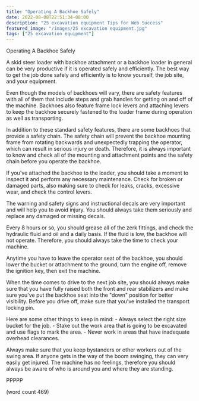 ```yaml
---
title: "Operating A Backhoe Safely"
date: 2022-08-08T22:51:34-08:00
description: "25 excavation equipment Tips for Web Success"
featured_image: "/images/25 excavation equipment.jpg"
tags: ["25 excavation equipment"]
---
```


Operating A Backhoe Safely

A skid steer loader with backhoe attachment or a backhoe
loader in general can be very productive if it is
operated safely and efficiently.  The best way to
get the job done safely and efficiently is to know
yourself, the job site, and your equipment.

Even though the models of backhoes will vary, there
are safety features with all of them that include
steps and grab handles for getting on and off of
the machine.  Backhoes also feature frame lock levers
and attaching levers to keep the backhoe securely
fastened to the loader frame during operation as well
as transporting.

In addition to these standard safety features, there
are some backhoes that provide a safety chain.  The
safety chain will prevent the backhoe mounting
frame from rotating backwards and unexpectedly 
trapping the operator, which can result in serious
injury or death.  Therefore, it is always important
to know and check all of the mounting and attachment
points and the safety chain before you operate the
backhoe.  

If you've attached the backhoe to the loader, you
should take a moment to inspect it and perform any
necessary maintenance.  Check for broken or 
damaged parts, also making sure to check for leaks,
cracks, excessive wear, and check the control
levers.

The warning and safety signs and instructional
decals are very important and will help you to 
avoid injury.  You should always take them seriously
and replace any damaged or missing decals.

Every 8 hours or so, you should grease all of the
zerk fittings, and check the hydraulic fluid
and oil and a daily basis.  If the fluid is low,
the backhoe will not operate.  Therefore, you
should always take the time to check your machine.

Anytime you have to leave the operator seat of the
backhoe, you should lower the bucket or attachment
to the ground, turn the engine off, remove the
ignition key, then exit the machine.  

When the time comes to drive to the next job site,
you should always make sure that you have fully
raised both the front and rear stabilizers and
make sure you've put the backhoe seat into the
"down" position for better visibility.  Before
you drive off, make sure that you've installed the
transport locking pin.

Here are some other things to keep in mind:
	-  Always select the right size bucket for
the job.
	-  Stake out the work area that is going to
be excavated and use flags to mark the area.
	-  Never work in areas that have inadequate
overhead clearances.

Always make sure that you keep bystanders or other
workers out of the swing area.  If anyone gets in
the way of the boom swinging, they can very easily
get injured.  The machine has no feelings, 
therefore you should always be aware of who is
around you and where they are standing.

PPPPP

(word count 469)
